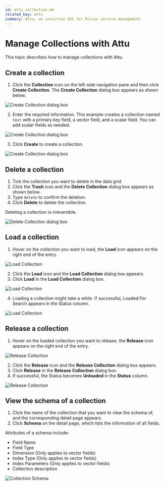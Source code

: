 ```yaml
---
id: attu_collection.md
related_key: attu
summary: Attu, an intuitive GUI for Milvus service management.
---
```


# Manage Collections with Attu

This topic describes how to manage collections with Attu.

## Create a collection

1. Click the **Collection** icon on the left-side navigation pane and then click **Create Collection**. The **Create Collection** dialog box appears as shown below.

![Create Collection dialog box](../assets/create_collection_dialog_box1.png)

2. Enter the required information. This example creates a collection named `test` with a primary key field, a vector field, and a scalar field. You can add scalar fields as needed.

![Create Collection dialog box](../assets/create_collection_dialog_box2.png)

3. Click **Create** to create a collection.

![Create Collection dialog box](../assets/create_collection_dialog_box3.png)

## Delete a collection

1. Tick the collection you want to delete in the data grid.
2. Click the **Trash** icon and the **Delete Collection** dialog box appears as shown below.
3. Type `delete` to confirm the deletion.
4. Click **Delete** to delete the collection.

<div class="alert caution">
Deleting a collection is irreversible.
</div>

![Delete Collection dialog box](../assets/delete_collection.png)

## Load a collection

1. Hover on the collection you want to load, the **Load** icon appears on the right end of the entry.

![Load Collection](../assets/load_collection1.png)

2. Click the **Load** icon and the **Load Collection** dialog box appears.
3. Click **Load** in the **Load Collection** dialog box.

![Load Collection](../assets/load_collection2.png)

4. Loading a collection might take a while. If successful, Loaded For Search appears in the Status column.

![Load Collection](../assets/load_collection3.png)

## Release a collection

1. Hover on the loaded collection you want to release, the **Release** icon appears on the right end of the entry.

![Release Collection](../assets/release_collection1.png)

2. Click the **Release** icon and the **Release Collection** dialog box appears.
3. Click **Release** in the **Release Collection** dialog box.
4. If successful, the Status becomes **Unloaded** in the **Status** column.

![Release Collection](../assets/release_collection2.png)

## View the schema of a collection

1. Click the name of the collection that you want to view the schema of, and the corresponding detail page appears.
2. Click **Schema** on the detail page, which lists the information of all fields.

Attributes of a schema include:

- Field Name
- Field Type
- Dimension (Only applies to vector fields)
- Index Type (Only applies to vector fields)
- Index Parameters (Only applies to vector fields)
- Collection description

![Collection Schema](../assets/collection_schema.png)
